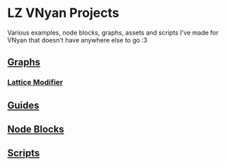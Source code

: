 # LZ VNyan Projects
 Various examples, node blocks, graphs, assets and scripts I've made for VNyan that doesn't have anywhere else to go :3 

## [Graphs](./Graphs)
### [Lattice Modifier](./Graphs/Lattice-Modifier)
## [Guides](./Guides)
## [Node Blocks](./NodeBlocks)
## [Scripts](./Scripts)